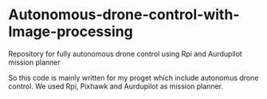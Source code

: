 # Autonomous-drone-control-with-Image-processing
Repository for fully autonomous drone control using Rpi and Aurdupilot mission planner
<p>
  So this code is mainly written for my proget which include autonomus drone control.
  We used Rpi, Pixhawk and Aurdupilot as mission planner.
</p>

